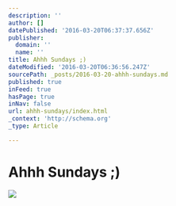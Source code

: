 ```yaml
---
description: ''
author: []
datePublished: '2016-03-20T06:37:37.656Z'
publisher:
  domain: ''
  name: ''
title: Ahhh Sundays ;)
dateModified: '2016-03-20T06:36:56.247Z'
sourcePath: _posts/2016-03-20-ahhh-sundays.md
published: true
inFeed: true
hasPage: true
inNav: false
url: ahhh-sundays/index.html
_context: 'http://schema.org'
_type: Article

---
```

# Ahhh Sundays ;)
![](https://the-grid-user-content.s3-us-west-2.amazonaws.com/a7dbbadd-657c-4771-87fb-18aa0696c766.png)